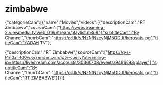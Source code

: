 # zimbabwe
{"categorieCam":[{"name":"Movies","videos":[{"descriptionCam":"RT Zimbabwe","sourceCam":["https://webstreaming-2.viewmedia.tv/web_018/Stream/playlist.m3u8"],"subtitleCam":"By Channel","thumbCam":"https://od.lk/s/NzNfNzcyNjM5ODJf/berosats.jpg","titleCam":"YADAH TV"},

{"descriptionCam":"RT Zimbabwe","sourceCam":["https://q-s-l4n3sh4d0w.onrender.com/iptv-query?streaming-ip=https://livestream.com/accounts/30360708/events/9496693/player"],"subtitleCam":"By Channel","thumbCam":"https://od.lk/s/NzNfNzcyNjM5ODJf/berosats.jpg","titleCam":"RT ZIMBABWE"}]}]}

